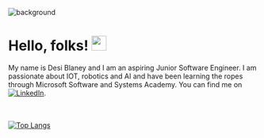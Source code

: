 ![background](https://user-images.githubusercontent.com/68390087/95216662-55d3ef00-07c0-11eb-9d55-920f280622d6.jpg)

# Hello, folks! <img src="https://raw.githubusercontent.com/MartinHeinz/MartinHeinz/master/wave.gif" width="30px">
My name is Desi Blaney and I am an aspiring Junior Software Engineer. I am passionate about IOT, robotics and AI and have been learning the ropes through Microsoft Software and Systems Academy. You can find me on [![LinkedIn][2.2]][2].

<br></br>
[![Top Langs](https://github-readme-stats.vercel.app/api/top-langs/?username=bubblezdb)](https://github.com/bubblezdb/github-readme-stats)

[2.2]: https://raw.githubusercontent.com/MartinHeinz/MartinHeinz/master/linkedin-3-16.png 

[2]: https://www.linkedin.com/in/desiblaney/

